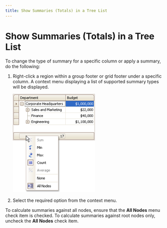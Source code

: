 ```yaml
---
title: Show Summaries (Totals) in a Tree List
---
```

# Show Summaries (Totals) in a Tree List
To change the type of summary for a specific column or apply a summary, do the following:
1. Right-click a region within a group footer or grid footer under a specific column. A context menu displaying a list of supported summary types will be displayed.
	
	![EU_XtraTreeList_SummaryMenu](../../../images/img7710.png)
2. Select the required option from the context menu.

To calculate summaries against all nodes, ensure that the **All Nodes** menu check item is checked. To calculate summaries against root nodes only, uncheck the **All Nodes** check item.